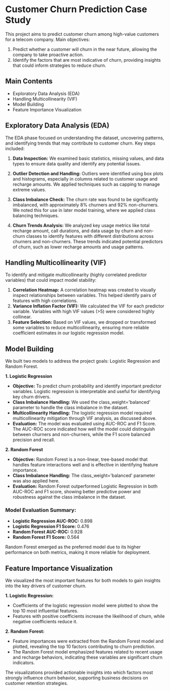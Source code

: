 # Customer Churn Prediction Case Study
This project aims to predict customer churn among high-value customers for a telecom company. 
Main objectives:

1. Predict whether a customer will churn in the near future, allowing the company to take proactive action.
2. Identify the factors that are most indicative of churn, providing insights that could inform strategies to reduce churn.

## Main Contents
- Exploratory Data Analysis (EDA)
- Handling Multicollinearity (VIF)
- Model Building
- Feature Importance Visualization

## Exploratory Data Analysis (EDA)
The EDA phase focused on understanding the dataset, uncovering patterns, and identifying trends that may contribute to customer churn. Key steps included:

1. **Data Inspection:** We examined basic statistics, missing values, and data types to ensure data quality and identify any potential issues.

2. **Outlier Detection and Handling:** Outliers were identified using box plots and histograms, especially in columns related to customer usage and recharge amounts. We applied techniques such as capping to manage extreme values.

3. **Class Imbalance Check:** The churn rate was found to be significantly imbalanced, with approximately 8% churners and 92% non-churners. We noted this for use in later model training, where we applied class balancing techniques.

4. **Churn Trends Analysis:** We analyzed key usage metrics like total recharge amount, call durations, and data usage by churn and non-churn classes to identify features with different distributions across churners and non-churners. These trends indicated potential predictors of churn, such as lower recharge amounts and usage patterns.

## Handling Multicollinearity (VIF)
To identify and mitigate multicollinearity (highly correlated predictor variables) that could impact model stability:

1. **Correlation Heatmap:** A correlation heatmap was created to visually inspect relationships between variables. This helped identify pairs of features with high correlations.
2. **Variance Inflation Factor (VIF):** We calculated the VIF for each predictor variable. Variables with high VIF values (>5) were considered highly collinear.
3. **Feature Selection:** Based on VIF values, we dropped or transformed some variables to reduce multicollinearity, ensuring more reliable coefficient estimates in our logistic regression model.

## Model Building
We built two models to address the project goals: Logistic Regression and Random Forest.

**1. Logistic Regression**
- **Objective:** To predict churn probability and identify important predictor variables. Logistic regression is interpretable and useful for identifying key churn drivers.
- **Class Imbalance Handling:** We used the class_weight='balanced' parameter to handle the class imbalance in the dataset.
- **Multicollinearity Handling:** The logistic regression model required multicollinearity mitigation through VIF analysis, as discussed above.
- **Evaluation:** The model was evaluated using AUC-ROC and F1 Score. The AUC-ROC score indicated how well the model could distinguish between churners and non-churners, while the F1 score balanced precision and recall.

**2. Random Forest**
- **Objective:** Random Forest is a non-linear, tree-based model that handles feature interactions well and is effective in identifying feature importance.
- **Class Imbalance Handling:** The class_weight='balanced' parameter was also applied here.
- **Evaluation:** Random Forest outperformed Logistic Regression in both AUC-ROC and F1 score, showing better predictive power and robustness against the class imbalance in the dataset.

### Model Evaluation Summary:

- **Logistic Regression AUC-ROC:** 0.898
- **Logistic Regression F1 Score:** 0.476
- **Random Forest AUC-ROC:** 0.928
- **Random Forest F1 Score:** 0.564

Random Forest emerged as the preferred model due to its higher performance on both metrics, making it more reliable for deployment.

## Feature Importance Visualization

We visualized the most important features for both models to gain insights into the key drivers of customer churn.

**1. Logistic Regression:**
- Coefficients of the logistic regression model were plotted to show the top 10 most influential features.
- Features with positive coefficients increase the likelihood of churn, while negative coefficients reduce it.

**2. Random Forest:**
- Feature importances were extracted from the Random Forest model and plotted, revealing the top 10 factors contributing to churn prediction.
- The Random Forest model emphasized features related to recent usage and recharge behaviors, indicating these variables are significant churn indicators.

The visualizations provided actionable insights into which factors most strongly influence churn behavior, supporting business decisions on customer retention strategies.

